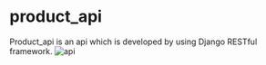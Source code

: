 
# product_api

Product_api is an api which is developed by using Django RESTful framework.
![api](https://user-images.githubusercontent.com/43633598/127053381-0eb9990f-d71b-4155-8262-7bdb6c2f7eac.png)

